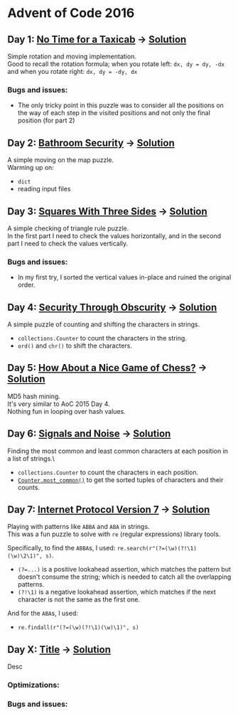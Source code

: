 # Advent of Code 2016

## Day 1: [No Time for a Taxicab](https://adventofcode.com/2016/day/1) &rarr; [Solution](./day01/d01.py)
Simple rotation and moving implementation.\
Good to recall the rotation formula; 
when you rotate left: `dx, dy = dy, -dx`
and when you rotate right: `dx, dy = -dy, dx`
### Bugs and issues:
* The only tricky point in this puzzle was to consider all the positions on the way of each step in the visited positions and not only the final position (for part 2)

## Day 2: [Bathroom Security](https://adventofcode.com/2016/day/2) &rarr; [Solution](./day02/d02.py)
A simple moving on the map puzzle.\
Warming up on:
* `dict`
* reading input files

## Day 3: [Squares With Three Sides](https://adventofcode.com/2016/day/3) &rarr; [Solution](./day03/d03.py)
A simple checking of triangle rule puzzle.\
In the first part I need to check the values horizontally, and in the second part I need to check the values vertically.

### Bugs and issues:
* In my first try, I sorted the vertical values in-place and ruined the original order.

## Day 4: [Security Through Obscurity](https://adventofcode.com/2016/day/4) &rarr; [Solution](./day04/d04.py)
A simple puzzle of counting and shifting the characters in strings.
* `collections.Counter` to count the characters in the string.
* `ord()` and `chr()` to shift the characters.

## Day 5: [How About a Nice Game of Chess?](https://adventofcode.com/2016/day/5) &rarr; [Solution](./day05/d05.py)
MD5 hash mining.\
It's very similar to AoC 2015 Day 4.\
Nothing fun in looping over hash values.

## Day 6: [Signals and Noise](https://adventofcode.com/2016/day/6) &rarr; [Solution](./day06/d06.py)
Finding the most common and least common characters at each position in a list of strings.\
* `collections.Counter` to count the characters in each position.
* [`Counter.most_common()`](https://docs.python.org/3/library/collections.html#collections.Counter.most_common) to get the sorted tuples of characters and their counts.

## Day 7: [Internet Protocol Version 7](https://adventofcode.com/2016/day/7) &rarr; [Solution](./day07/d07.py)
Playing with patterns like `ABBA` and `ABA` in strings.\
This was a fun puzzle to solve with `re` (regular expressions) library tools.

Specifically, to find the `ABBA`s, I used:
`re.search(r"(?=(\w)(?!\1)(\w)\2\1)", s)`.
* `(?=...)` is a positive lookahead assertion, which matches the pattern but doesn't consume the string; which is needed to catch all the overlapping patterns.
* `(?!\1)` is a negative lookahead assertion, which matches if the next character is not the same as the first one.

And for the `ABA`s, I used:
* `re.findall(r"(?=(\w)(?!\1)(\w)\1)", s)`


## Day X: [Title](https://adventofcode.com/2016/day/X) &rarr; [Solution](./dayXX/dXX.py)
Desc
### Optimizations:
### Bugs and issues: